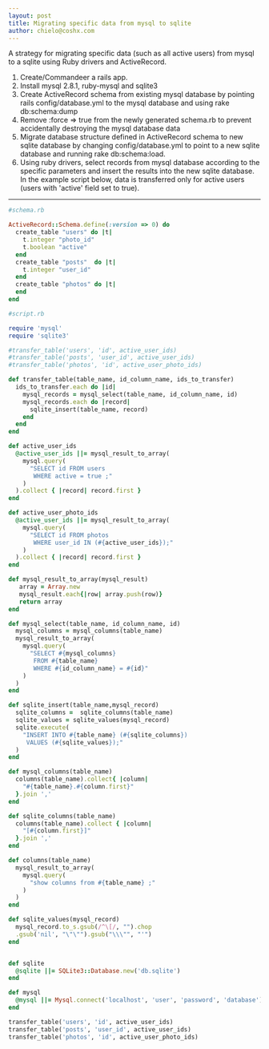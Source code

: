 ```yaml
---
layout: post
title: Migrating specific data from mysql to sqlite
author: chielo@coshx.com
---
```

A strategy for migrating specific data (such as all active users) from mysql to a sqlite using Ruby drivers and ActiveRecord.

1. Create/Commandeer a rails app.
2. Install mysql 2.8.1, ruby-mysql and sqlite3
3. Create ActiveRecord schema from existing mysql database by pointing rails config/database.yml to the mysql database and using rake db:schema:dump
4. Remove :force => true from the newly generated schema.rb to prevent accidentally destroying the mysql database data
5. Migrate database structure defined in ActiveRecord schema to new sqlite database by changing config/database.yml to point to a new sqlite database and running rake db:schema:load.
6. Using ruby drivers, select records from mysql database according to the specific parameters and insert the results into the new sqlite database. In the example script below, data is transferred only for active users (users with 'active' field set to true).

------

```ruby
#schema.rb

ActiveRecord::Schema.define(:version => 0) do
  create_table "users" do |t|
    t.integer "photo_id"
    t.boolean "active"
  end
  create_table "posts"  do |t|
    t.integer "user_id"
  end
  create_table "photos" do |t|
  end
end
```

```ruby
#script.rb

require 'mysql'
require 'sqlite3'

#transfer_table('users', 'id', active_user_ids)
#transfer_table('posts', 'user_id', active_user_ids)
#transfer_table('photos', 'id', active_user_photo_ids)

def transfer_table(table_name, id_column_name, ids_to_transfer)
  ids_to_transfer.each do |id|
    mysql_records = mysql_select(table_name, id_column_name, id)
    mysql_records.each do |record|
      sqlite_insert(table_name, record)
    end
  end
end

def active_user_ids
  @active_user_ids ||= mysql_result_to_array(
    mysql.query(
      "SELECT id FROM users
       WHERE active = true ;"
    )
  ).collect { |record| record.first }
end

def active_user_photo_ids
  @active_user_ids ||= mysql_result_to_array(
    mysql.query(
      "SELECT id FROM photos
       WHERE user_id IN (#{active_user_ids});"
    )
  ).collect { |record| record.first }
end

def mysql_result_to_array(mysql_result)
   array = Array.new
   mysql_result.each{|row| array.push(row)}
   return array
end

def mysql_select(table_name, id_column_name, id)
  mysql_columns = mysql_columns(table_name)
  mysql_result_to_array(
    mysql.query(
      "SELECT #{mysql_columns}
       FROM #{table_name}
       WHERE #{id_column_name} = #{id}"
    )
  )
end

def sqlite_insert(table_name,mysql_record)
  sqlite_columns =  sqlite_columns(table_name)
  sqlite_values = sqlite_values(mysql_record)
  sqlite.execute(
    "INSERT INTO #{table_name} (#{sqlite_columns})
     VALUES (#{sqlite_values});"
  )
end

def mysql_columns(table_name)
  columns(table_name).collect{ |column|
    "#{table_name}.#{column.first}"
  }.join ','
end

def sqlite_columns(table_name)
  columns(table_name).collect { |column|
    "[#{column.first}]"
  }.join ','
end

def columns(table_name)
  mysql_result_to_array(
    mysql.query(
      "show columns from #{table_name} ;"
    )
  )
end

def sqlite_values(mysql_record)
  mysql_record.to_s.gsub(/^\[/, "").chop
  .gsub('nil', "\"\"").gsub("\\\"", "'")
end


def sqlite
  @sqlite ||= SQLite3::Database.new('db.sqlite')
end

def mysql
  @mysql ||= Mysql.connect('localhost', 'user', 'password', 'database')
end

transfer_table('users', 'id', active_user_ids)
transfer_table('posts', 'user_id', active_user_ids)
transfer_table('photos', 'id', active_user_photo_ids)
